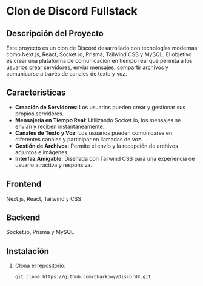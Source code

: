 
# Clon de Discord Fullstack

## Descripción del Proyecto

Este proyecto es un clon de Discord desarrollado con tecnologías modernas como Next.js, React, Socket.io, Prisma, Tailwind CSS y MySQL. El objetivo es crear una plataforma de comunicación en tiempo real que permita a los usuarios crear servidores, enviar mensajes, compartir archivos y comunicarse a través de canales de texto y voz.

## Características

- **Creación de Servidores**: Los usuarios pueden crear y gestionar sus propios servidores.
- **Mensajería en Tiempo Real**: Utilizando Socket.io, los mensajes se envían y reciben instantáneamente.
- **Canales de Texto y Voz**: Los usuarios pueden comunicarse en diferentes canales y participar en llamadas de voz.
- **Gestión de Archivos**: Permite el envío y la recepción de archivos adjuntos e imágenes.
- **Interfaz Amigable**: Diseñada con Tailwind CSS para una experiencia de usuario atractiva y responsiva.

## Frontend

Next.js, React, Tailwind y CSS

## Backend

Socket.io, Prisma y MySQL

## Instalación

1. Clona el repositorio:

   ```bash
   git clone https://github.com/Charkowy/DiscordX.git
